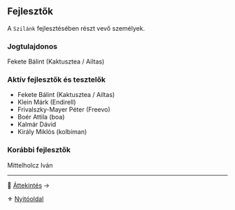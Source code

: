 ## Fejlesztők

A `Szilánk` fejlesztésében részt vevő személyek.

### Jogtulajdonos

Fekete Bálint (Kaktusztea / Ailtas)

### Aktív fejlesztők és tesztelők

- Fekete Bálint (Kaktusztea / Ailtas)
- Klein Márk (Endirell)
- Frivalszky-Mayer Péter (Freevo)
- Boér Attila (boa)
- Kalmár Dávid
- Király Miklós (kolbiman)

### Korábbi fejlesztők

Mittelholcz Iván

---

🔗 [Áttekintés](003_attekintes.md) →

⚜️ [Nyitóoldal](start.md#0-kezdetek) 
